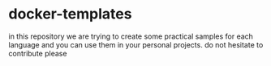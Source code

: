 # docker-templates
in this repository we are trying to create some practical samples for each language and you can use them in your personal projects. do not hesitate to contribute please
